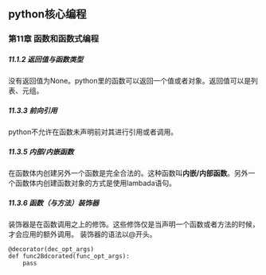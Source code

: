 ## python核心编程
### 第11章 函数和函数式编程
##### 11.1.2 返回值与函数类型
没有返回值为None。python里的函数可以返回一个值或者对象。返回值可以是列表、元组。
##### 11.3.3 前向引用
python不允许在函数未声明前对其进行引用或者调用。

##### 11.3.5 内部/内嵌函数
在函数体内创建另外一个函数是完全合法的。这种函数叫**内嵌/内部函数**。另外一个函数体内创建函数对象的方式是使用lambada语句。

##### 11.3.6 函数（与方法）装饰器
装饰器是在函数调用之上的修饰。这些修饰仅是当声明一个函数或者方法的时候，才会应用的额外调用。
装饰器的语法以@开头。

    @decorator(dec_opt_args)
    def func2Bdcorated(func_opt_args):
        pass



